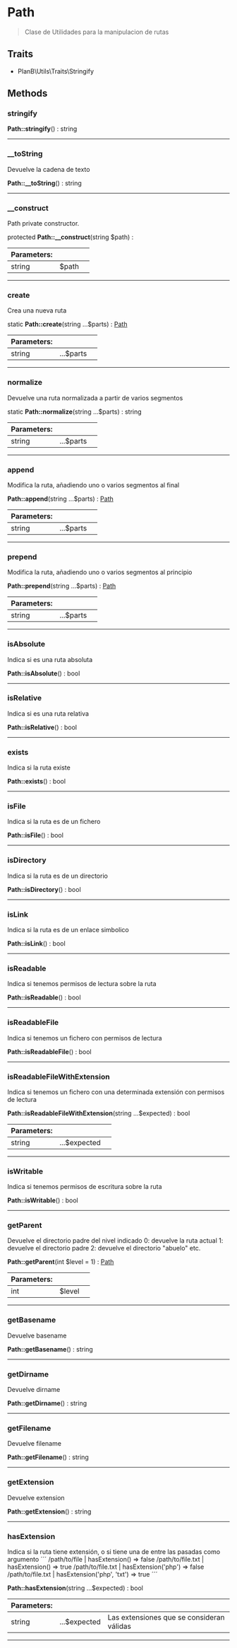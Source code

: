 
                                                                                                                                            
    
# Path


> Clase de Utilidades para la manipulacion de rutas
>
> 


## Traits
- PlanB\Utils\Traits\Stringify






## Methods

### stringify



**Path::stringify**() : string



---


### __toString
Devuelve la cadena de texto


**Path::__toString**() : string



---


### __construct
Path private constructor.


protected **Path::__construct**(string $path) : 


|Parameters: | | |
| --- | --- | --- |
|string |$path |  |

---


### create
Crea una nueva ruta


static **Path::create**(string ...$parts) : [Path](../../../Path.md)


|Parameters: | | |
| --- | --- | --- |
|string |...$parts |  |

---


### normalize
Devuelve una ruta normalizada a partir de varios segmentos


static **Path::normalize**(string ...$parts) : string


|Parameters: | | |
| --- | --- | --- |
|string |...$parts |  |

---


### append
Modifica la ruta, añadiendo uno o varios segmentos al final


**Path::append**(string ...$parts) : [Path](../../../Path.md)


|Parameters: | | |
| --- | --- | --- |
|string |...$parts |  |

---


### prepend
Modifica la ruta, añadiendo uno o varios segmentos al principio


**Path::prepend**(string ...$parts) : [Path](../../../Path.md)


|Parameters: | | |
| --- | --- | --- |
|string |...$parts |  |

---


### isAbsolute
Indica si es una ruta absoluta


**Path::isAbsolute**() : bool



---


### isRelative
Indica si es una ruta relativa


**Path::isRelative**() : bool



---


### exists
Indica si la ruta existe


**Path::exists**() : bool



---


### isFile
Indica si la ruta es de un fichero


**Path::isFile**() : bool



---


### isDirectory
Indica si la ruta es de un directorio


**Path::isDirectory**() : bool



---


### isLink
Indica si la ruta es de un enlace simbolico


**Path::isLink**() : bool



---


### isReadable
Indica si tenemos permisos de lectura sobre la ruta


**Path::isReadable**() : bool



---


### isReadableFile
Indica si tenemos un fichero con permisos de lectura


**Path::isReadableFile**() : bool



---


### isReadableFileWithExtension
Indica si tenemos un fichero con una determinada extensión con permisos de lectura


**Path::isReadableFileWithExtension**(string ...$expected) : bool


|Parameters: | | |
| --- | --- | --- |
|string |...$expected |  |

---


### isWritable
Indica si tenemos permisos de escritura sobre la ruta


**Path::isWritable**() : bool



---


### getParent
Devuelve el directorio padre del nivel indicado
0: devuelve la ruta actual
1: devuelve el directorio padre
2: devuelve el directorio "abuelo"
etc.

**Path::getParent**(int $level = 1) : [Path](../../../Path.md)


|Parameters: | | |
| --- | --- | --- |
|int |$level |  |

---


### getBasename
Devuelve basename


**Path::getBasename**() : string



---


### getDirname
Devuelve dirname


**Path::getDirname**() : string



---


### getFilename
Devuelve filename


**Path::getFilename**() : string



---


### getExtension
Devuelve extension


**Path::getExtension**() : string



---


### hasExtension
Indica si la ruta tiene extensión, o si tiene una de entre las pasadas como argumento
´´´
/path/to/file | hasExtension() => false
/path/to/file.txt | hasExtension() => true
/path/to/file.txt | hasExtension('php') => false
/path/to/file.txt | hasExtension('php', 'txt') => true
´´´

**Path::hasExtension**(string ...$expected) : bool


|Parameters: | | |
| --- | --- | --- |
|string |...$expected | Las extensiones que se consideran válidas |

---


                                                                                                                                                                                                                                                                                                                                                                                                            
    
                                                                                                                                                                                                                                                                             
                